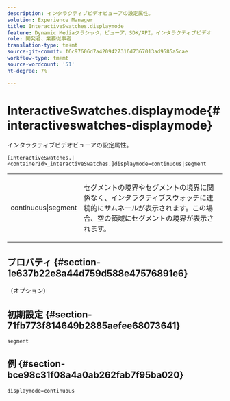 ```yaml
---
description: インタラクティブビデオビューアの設定属性。
solution: Experience Manager
title: InteractiveSwatches.displaymode
feature: Dynamic Mediaクラシック，ビューア，SDK/API，インタラクティブビデオ
role: 開発者、業務従事者
translation-type: tm+mt
source-git-commit: f6c97606d7a4209427316d7367013ad9585a5cae
workflow-type: tm+mt
source-wordcount: '51'
ht-degree: 7%

---
```



# InteractiveSwatches.displaymode{#interactiveswatches-displaymode}

インタラクティブビデオビューアの設定属性。

`[InteractiveSwatches.|<containerId>_interactiveSwatches.]displaymode=continuous|segment`

<table id="table_441553CD34C94A58A9D7CBF772DEDDB6"> 
 <tbody> 
  <tr> 
   <td colname="col1"> <p> <span class="codeph"> continuous|segment</span> </p> </td> 
   <td colname="col2"> <p> セグメントの境界やセグメントの境界に関係なく、インタラクティブスウォッチに連続的にサムネールが表示されます。この場合、空の領域にセグメントの境界が表示されます。 </p> </td> 
  </tr> 
 </tbody> 
</table>

## プロパティ {#section-1e637b22e8a44d759d588e47576891e6}

（オプション）

## 初期設定 {#section-71fb773f814649b2885aefee68073641}

`segment`

## 例 {#section-bce98c31f08a4a0ab262fab7f95ba020}

```
displaymode=continuous
```

